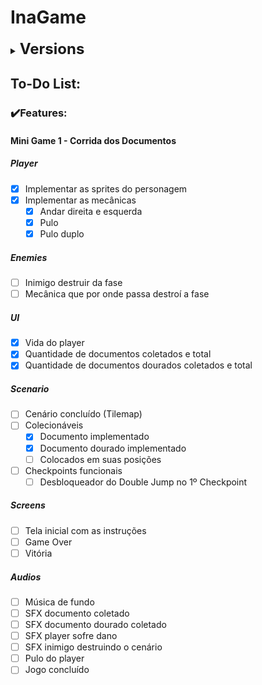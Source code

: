 # InaGame

<details>
    <summary><strong><font size = "5">Versions</font></strong></summary>

    0️⃣v0.0.1.4
    ✔️UI: Vida do player
    ✔️Cinemachine has implemented and player has your own camera
    ♻️Hierarchy organization with a separation pattern
    🚧Inicial Screen: imgs has been implemented

    0️⃣v0.0.1.3
    ✔️Player mechanics
    ✔️UI Document both
    ✔️Scenario: Both document has implemented
    🚧Inicial Screen


    0️⃣v0.0.1.2
    🚧Sketch of the scenario

    0️⃣v0.0.1.1
    🐛Fixed jump

    0️⃣v0.0.1.0
    🚧Level Part1
    🚧Player

    0️⃣v0.0.0.0
    ✔️Project created - 2022.3.11f
    ✔️Repository created

    ✔️🚧♻️🔥🐛🛠️🏆

</details>

## To-Do List:

### ✔️Features:<br>

#### Mini Game 1 - Corrida dos Documentos

##### Player

- [x] Implementar as sprites do personagem
- [x] Implementar as mecânicas
  - [x] Andar direita e esquerda
  - [x] Pulo
  - [x] Pulo duplo

##### Enemies

- [ ] Inimigo destruir da fase
- [ ] Mecânica que por onde passa destroí a fase

##### UI

- [x] Vida do player
- [x] Quantidade de documentos coletados e total
- [x] Quantidade de documentos dourados coletados e total

##### Scenario

- [ ] Cenário concluído (Tilemap)
- [ ] Colecionáveis
  - [x] Documento implementado
  - [x] Documento dourado implementado
  - [ ] Colocados em suas posições
- [ ] Checkpoints funcionais
  - [ ] Desbloqueador do Double Jump no 1º Checkpoint

##### Screens

- [ ] Tela inicial com as instruções
- [ ] Game Over
- [ ] Vitória

##### Audios

- [ ] Música de fundo
- [ ] SFX documento coletado
- [ ] SFX documento dourado coletado
- [ ] SFX player sofre dano
- [ ] SFX inimigo destruindo o cenário
- [ ] Pulo do player
- [ ] Jogo concluído
